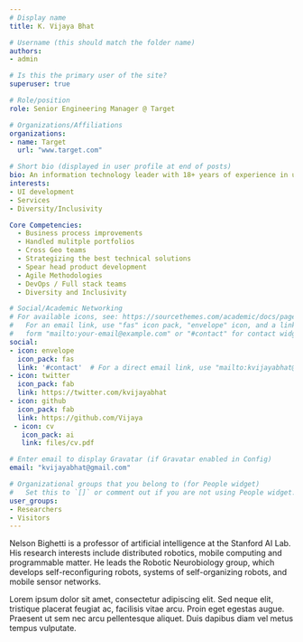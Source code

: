 ```yaml
---
# Display name
title: K. Vijaya Bhat

# Username (this should match the folder name)
authors:
- admin

# Is this the primary user of the site?
superuser: true

# Role/position
role: Senior Engineering Manager @ Target

# Organizations/Affiliations
organizations:
- name: Target
  url: "www.target.com"

# Short bio (displayed in user profile at end of posts)
bio: An information technology leader with 18+ years of experience in utilising technology to enhance overall business capabilities by building and managing software engineering teams that deliver world class solutions/products.
interests:
- UI development
- Services
- Diversity/Inclusivity

Core Competencies:
  - Business process improvements
  - Handled mulitple portfolios
  - Cross Geo teams
  - Strategizing the best technical solutions
  - Spear head product development
  - Agile Methodologies
  - DevOps / Full stack teams
  - Diversity and Inclusivity

# Social/Academic Networking
# For available icons, see: https://sourcethemes.com/academic/docs/page-builder/#icons
#   For an email link, use "fas" icon pack, "envelope" icon, and a link in the
#   form "mailto:your-email@example.com" or "#contact" for contact widget.
social:
- icon: envelope
  icon_pack: fas
  link: '#contact'  # For a direct email link, use "mailto:kvijayabhat@gmail.com".
- icon: twitter
  icon_pack: fab
  link: https://twitter.com/kvijayabhat
- icon: github
  icon_pack: fab
  link: https://github.com/Vijaya
 - icon: cv
   icon_pack: ai
   link: files/cv.pdf

# Enter email to display Gravatar (if Gravatar enabled in Config)
email: "kvijayabhat@gmail.com"

# Organizational groups that you belong to (for People widget)
#   Set this to `[]` or comment out if you are not using People widget.
user_groups:
- Researchers
- Visitors
---
```


Nelson Bighetti is a professor of artificial intelligence at the Stanford AI Lab. His research interests include distributed robotics, mobile computing and programmable matter. He leads the Robotic Neurobiology group, which develops self-reconfiguring robots, systems of self-organizing robots, and mobile sensor networks.

Lorem ipsum dolor sit amet, consectetur adipiscing elit. Sed neque elit, tristique placerat feugiat ac, facilisis vitae arcu. Proin eget egestas augue. Praesent ut sem nec arcu pellentesque aliquet. Duis dapibus diam vel metus tempus vulputate.
